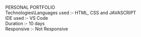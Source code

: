 PERSONAL PORTFOLIO
<br>
Technologies\Languages used :- HTML, CSS and JAVASCRIPT
<br>
IDE used :- VS Code
<br>
Duration :- 10 days
<br>
Responsive :- Not Responsive